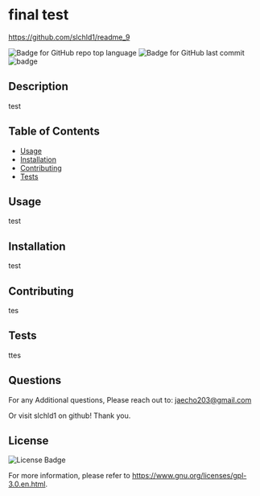 
# final test
https://github.com/slchld1/readme_9

![Badge for GitHub repo top language](https://img.shields.io/github/languages/top/slchld1/readme_9?style=flat&logo=appveyor)
![Badge for GitHub last commit](https://img.shields.io/github/last-commit/slchld1/readme_9?style=flat&logo=appveyor)
![badge](https://img.shields.io/badge/license-GPL-brightgreen)<br />
## Description
test
## Table of Contents
* [Usage](#usage)
* [Installation](#installation)
* [Contributing](#contributing)
* [Tests](#tests)
## Usage
test
   
## Installation
test

## Contributing
tes

## Tests
ttes

## Questions
For any Additional questions, Please reach out to: jaecho203@gmail.com

Or visit slchld1 on github! Thank you.

## License
![License Badge](https://shields.io/badge/license-GPL-green)

For more information, please refer to https://www.gnu.org/licenses/gpl-3.0.en.html.
